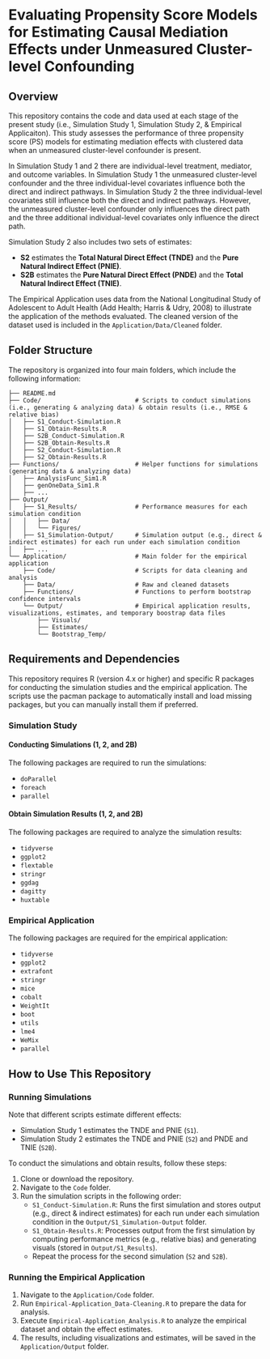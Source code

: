 # Evaluating Propensity Score Models for Estimating Causal Mediation Effects under Unmeasured Cluster-level Confounding

## Overview

This repository contains the code and data used at each stage of the present study (i.e., Simulation Study 1, Simulation Study 2, & Empirical Applicaiton). This study assesses the performance of three propensity score (PS) models for estimating mediation effects with clustered data when an unmeasured cluster-level confounder is present. 

In Simulation Study 1 and 2 there are individual-level treatment, mediator, and outcome variables. In Simulation Study 1 the unmeasured cluster-level confounder and the three individual-level covariates influence both the direct and indirect pathways. In Simulation Study 2 the three individual-level covariates still influence both the direct and indirect pathways. However, the unmeasured cluster-level confounder only influences the direct path and the three additional individual-level covariates only influence the direct path. 

Simulation Study 2 also includes two sets of estimates:

- **S2** estimates the **Total Natural Direct Effect (TNDE)** and the **Pure Natural Indirect Effect (PNIE)**.
- **S2B** estimates the **Pure Natural Direct Effect (PNDE)** and the **Total Natural Indirect Effect (TNIE)**.

The Empirical Application uses data from the  National Longitudinal Study of Adolescent to Adult Health (Add Health; Harris & Udry, 2008) to illustrate the application of the methods evaluated. The cleaned version of the dataset used is included in the `Application/Data/Cleaned` folder.


## Folder Structure

The repository is organized into four main folders, which include the following information:
```
├── README.md    
├── Code/                          # Scripts to conduct simulations (i.e., generating & analyzing data) & obtain results (i.e., RMSE & relative bias)
│   ├── S1_Conduct-Simulation.R   
│   ├── S1_Obtain-Results.R       
│   ├── S2B_Conduct-Simulation.R  
│   ├── S2B_Obtain-Results.R      
│   ├── S2_Conduct-Simulation.R   
│   ├── S2_Obtain-Results.R       
├── Functions/                     # Helper functions for simulations (generating data & analyzing data)  
│   ├── AnalysisFunc_Sim1.R
│   ├── genOneData_Sim1.R
│   ├── ...
├── Output/                        
│   ├── S1_Results/                # Performance measures for each simulation condition 
│   │   ├── Data/
│   │   └── Figures/ 
│   ├── S1_Simulation-Output/      # Simulation output (e.g., direct & indirect estimates) for each run under each simulation condition
│   ├── ...
└── Application/                   # Main folder for the empirical application 
    ├── Code/                      # Scripts for data cleaning and analysis
    ├── Data/                      # Raw and cleaned datasets
    ├── Functions/                 # Functions to perform bootstrap confidence intervals 
    └── Output/                    # Empirical application results, visualizations, estimates, and temporary boostrap data files
        ├── Visuals/               
        ├── Estimates/
        └── Bootstrap_Temp/        
```

## Requirements and Dependencies

This repository requires R (version 4.x or higher) and specific R packages for conducting the simulation studies and the empirical application. The scripts use the pacman package to automatically install and load missing packages, but you can manually install them if preferred. 

### Simulation Study
#### Conducting Simulations (1, 2, and 2B)

The following packages are required to run the simulations:

- `doParallel`
- `foreach`
- `parallel`

#### Obtain Simulation Results (1, 2, and 2B)

The following packages are required to analyze the simulation results:

- `tidyverse`
- `ggplot2`
- `flextable`
- `stringr`
- `ggdag`
- `dagitty`
- `huxtable`

### Empirical Application

The following packages are required for the empirical application:

- `tidyverse`
- `ggplot2`
- `extrafont`
- `stringr`
- `mice`
- `cobalt`
- `WeightIt`
- `boot`
- `utils`
- `lme4`
- `WeMix`
- `parallel`


## How to Use This Repository

### Running Simulations

Note that different scripts estimate different effects: 

- Simulation Study 1 estimates the TNDE and PNIE (`S1`). 
- Simulation Study 2 estimates the TNDE and PNIE (`S2`) and PNDE and TNIE (`S2B`). 

To conduct the simulations and obtain results, follow these steps: 

1. Clone or download the repository.
2. Navigate to the `Code` folder.
3. Run the simulation scripts in the following order:
    - `S1_Conduct-Simulation.R`: Runs the first simulation and stores output (e.g., direct & indirect estimates) for each run under each simulation condition in the `Output/S1_Simulation-Output` folder.
    - `S1_Obtain-Results.R`: Processes output from the first simulation by computing performance metrics (e.g., relative bias) and generating visuals (stored in `Output/S1_Results`).
    - Repeat the process for the second simulation (`S2` and `S2B`).
        
        
### Running the Empirical Application

1. Navigate to the `Application/Code` folder.
2. Run `Empirical-Application_Data-Cleaning.R` to prepare the data for analysis.
3. Execute `Empirical-Application_Analysis.R` to analyze the empirical dataset and obtain the effect estimates.
4. The results, including visualizations and estimates, will be saved in the `Application/Output` folder.

        